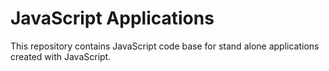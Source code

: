 # JavaScript Applications
This repository contains JavaScript code base for stand alone applications created with JavaScript.